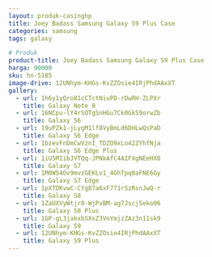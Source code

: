 ```yaml
---
layout: produk-casinghp
title: Joey Badass Samsung Galaxy S9 Plus Case
categories: samsung
tags: galaxy

# Produk
product-title: Joey Badass Samsung Galaxy S9 Plus Case
harga: 90000
sku: hn-5185
image-drive: 12UNhym-KHGs-KvZZOsie4IRjPhdAAxXT
gallery:
  - url: 1h6y1yQro81cCTctNiuPD-rDwRH-ZLPXr
    title: Galaxy Note 8
  - url: 16NCpu-lY4rSOTgSnHGu7Ck0GkS9orwZb
    title: Galaxy S6
  - url: 19uPZk1-jLygM1lf8VyBmLd6DHLwQsPaD
    title: Galaxy S6 Edge
  - url: 1bzevFnDmCwVznI_TDZO9xLo42ZYhfNja
    title: Galaxy S6 Edge Plus
  - url: 1iU5MIibJVTQq-JPNkAfC4AIFXgNEeHX0
    title: Galaxy S7
  - url: 1M0W54Ov9mvzGEKLv1_4GhTpq0aFNE6Gy
    title: Galaxy S7 Edge
  - url: 1pXTDKvwC-CYg87a6xF771rSzRsnJwQ-r
    title: Galaxy S8
  - url: 1ZaUXVyWtjr0-WjPvBM-ag7Jscj5eko06
    title: Galaxy S8 Plus
  - url: 1GP-gL3jakxbSXsZ3VnYmjzZAz3n11sk9
    title: Galaxy S9
  - url: 12UNhym-KHGs-KvZZOsie4IRjPhdAAxXT
    title: Galaxy S9 Plus
---
```

